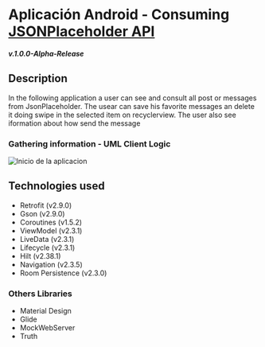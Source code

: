 # Aplicación Android  - Consuming [JSONPlaceholder API](https://jsonplaceholder.typicode.com/) 
***v.1.0.0-Alpha-Release***

## Description
In the following application a user can see and consult all post or messages from JsonPlaceholder. The usear can save his favorite messages an delete it doing swipe in the selected item on recyclerview. The user also see iformation about how send the message

### Gathering information - UML Client Logic

![Inicio de la aplicacion](https://github.com/essebas/MarvelApp/blob/master/master/README-IMAGES/InboxUseCase.png)


## Technologies used
- Retrofit (v2.9.0)
- Gson (v2.9.0)
- Coroutines (v1.5.2)
- ViewModel (v2.3.1)
- LiveData (v2.3.1)
- Lifecycle (v2.3.1)
- Hilt (v2.38.1)
- Navigation (v2.3.5)
- Room Persistence (v2.3.0)

### Others Libraries
- Material Design
- Glide
- MockWebServer
- Truth
